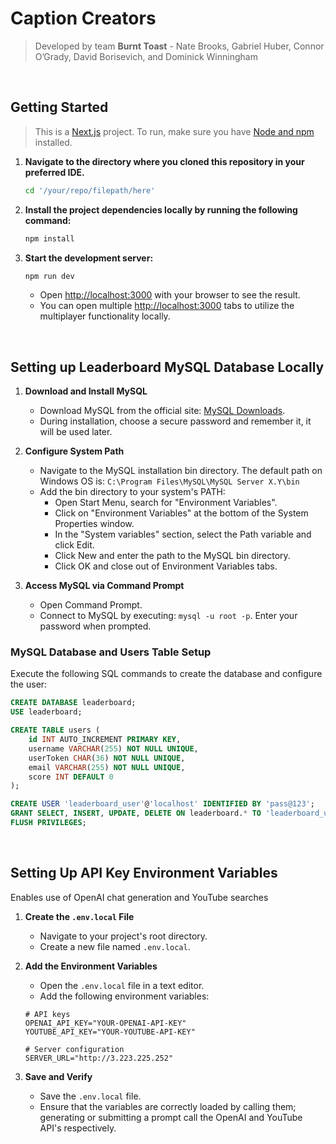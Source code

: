 # Caption Creators

> Developed by team **Burnt Toast** - Nate Brooks, Gabriel Huber, Connor O’Grady, David Borisevich, and Dominick Winningham

<br>

## Getting Started

> This is a [Next.js](https://nextjs.org/) project. To run, make sure you have [Node and npm](https://nodejs.org/en) installed.

1. **Navigate to the directory where you cloned this repository in your preferred IDE.**

    ```bash
    cd '/your/repo/filepath/here'
    ```

2. **Install the project dependencies locally by running the following command:** 

    ```bash
    npm install
    ```

3. **Start the development server:**

    ```bash
    npm run dev
    ```

   - Open [http://localhost:3000](http://localhost:3000) with your browser to see the result.
   - You can open multiple [http://localhost:3000](http://localhost:3000) tabs to utilize the multiplayer functionality locally.
<br>

## Setting up Leaderboard MySQL Database Locally

1. **Download and Install MySQL**
    - Download MySQL from the official site: [MySQL Downloads](https://dev.mysql.com/downloads/mysql/).
    - During installation, choose a secure password and remember it, it will be used later.
  
2. **Configure System Path**
    - Navigate to the MySQL installation bin directory. The default path on Windows OS is: `C:\Program Files\MySQL\MySQL Server X.Y\bin`
    - Add the bin directory to your system's PATH:
        - Open Start Menu, search for "Environment Variables".
        - Click on "Environment Variables" at the bottom of the System Properties window.
        - In the "System variables" section, select the Path variable and click Edit.
        - Click New and enter the path to the MySQL bin directory.
        - Click OK and close out of Environment Variables tabs.
     
3. **Access MySQL via Command Prompt**
    - Open Command Prompt.
    - Connect to MySQL by executing: `mysql -u root -p`. Enter your password when prompted.

### MySQL Database and Users Table Setup

Execute the following SQL commands to create the database and configure the user:

```sql
CREATE DATABASE leaderboard;
USE leaderboard;

CREATE TABLE users (
    id INT AUTO_INCREMENT PRIMARY KEY,
    username VARCHAR(255) NOT NULL UNIQUE,
    userToken CHAR(36) NOT NULL UNIQUE,
    email VARCHAR(255) NOT NULL UNIQUE,
    score INT DEFAULT 0
);

CREATE USER 'leaderboard_user'@'localhost' IDENTIFIED BY 'pass@123';
GRANT SELECT, INSERT, UPDATE, DELETE ON leaderboard.* TO 'leaderboard_user'@'localhost';
FLUSH PRIVILEGES;
```

<br>

## Setting Up API Key Environment Variables

Enables use of OpenAI chat generation and YouTube searches

1. **Create the `.env.local` File**
   - Navigate to your project's root directory.
   - Create a new file named `.env.local`.

2. **Add the Environment Variables**
   - Open the `.env.local` file in a text editor.
   - Add the following environment variables:

    ```plaintext
    # API keys
    OPENAI_API_KEY="YOUR-OPENAI-API-KEY"
    YOUTUBE_API_KEY="YOUR-YOUTUBE-API-KEY"

    # Server configuration
    SERVER_URL="http://3.223.225.252"
    ```

3. **Save and Verify**
   - Save the `.env.local` file.
   - Ensure that the variables are correctly loaded by calling them; generating or submitting a prompt call the OpenAI and YouTube API's respectively.
